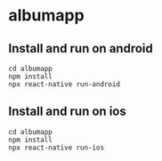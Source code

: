 # albumapp

## Install and run on android
```
cd albumapp
npm install
npx react-native run-android
```

## Install and run on ios
```
cd albumapp
npm install
npx react-native run-ios
```

